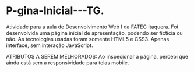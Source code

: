 # P-gina-Inicial---TG.
Atividade para a aula de Desenvolvimento Web I da FATEC Itaquera.
Foi desenvolvida uma página inicial de apresentação, podendo ser fictícia ou não. As tecnologias usadas foram somente HTML5 e CSS3. Apenas interface, sem interação JavaScript.

ATRIBUTOS A SEREM MELHORADOS: Ao inspecionar a página, percebi que ainda está sem a responsividade para telas mobile.
